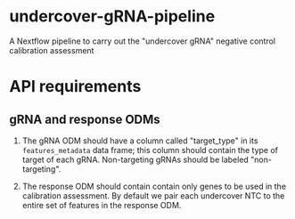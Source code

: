 # undercover-gRNA-pipeline
A Nextflow pipeline to carry out the "undercover gRNA" negative control calibration assessment

# API requirements

## gRNA and response ODMs

1. The gRNA ODM should have a column called "target_type" in its `features_metadata` data frame;
this column should contain the type of target of each gRNA. Non-targeting gRNAs should be
labeled "non-targeting".

2. The response ODM should contain contain only genes to be used in the calibration assessment. By default we pair each undercover NTC to the entire set of features in the response ODM.
